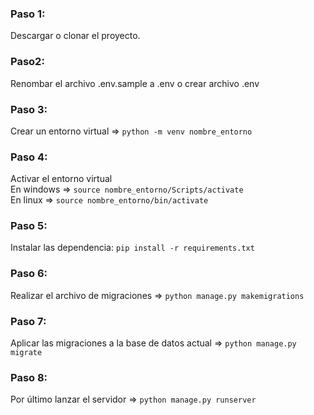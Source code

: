 ### Paso 1:
Descargar o clonar el proyecto.

### Paso2:
Renombar el archivo .env.sample a .env o crear archivo .env

### Paso 3:
Crear un entorno virtual => `python -m venv nombre_entorno`

### Paso 4:
Activar el entorno virtual <br>
En windows => `source nombre_entorno/Scripts/activate` <br>
En linux => `source nombre_entorno/bin/activate`

### Paso 5:
Instalar las dependencia: `pip install -r requirements.txt`

### Paso 6:
Realizar el archivo de migraciones => `python manage.py makemigrations`

### Paso 7:
Aplicar las migraciones a la base de datos actual => `python manage.py migrate`

### Paso 8:
Por último lanzar el servidor => `python manage.py runserver`
